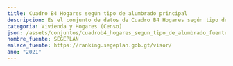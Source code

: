 ```yaml
---
title: Cuadro B4 Hogares según tipo de alumbrado principal
descripcion: Es el conjunto de datos de Cuadro B4 Hogares según tipo de alumbrado principal
categoria: Vivienda y Hogares (Censo)
json: /assets/conjuntos/cuadrob4_hogares_segun_tipo_de_alumbrado_fuente_principal_de_energia_para_cocinar_y_disponibilidad_de_cuarto_exclusivo_para_cocinar.json
nombre_fuente: SEGEPLAN
enlace_fuente: https://ranking.segeplan.gob.gt/visor/
ano: "2021"
---
```

